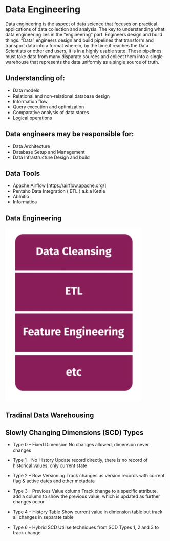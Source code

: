 # Data Engineering
Data engineering is the aspect of data science that focuses on practical applications of data collection and analysis. The key to understanding what data engineering lies in the “engineering” part.  Engineers design and build things. “Data” engineers design and build pipelines that transform and transport data into a format wherein, by the time it reaches the Data Scientists or other end users, it is in a highly usable state.  These pipelines must take data from many disparate sources and collect them into a single warehouse that represents the data uniformly as a single source of truth.

## Understanding of:
- Data models
- Relational and non-relational database design
- Information flow
- Query execution and optimization
- Comparative analysis of data stores
- Logical operations

## Data engineers may be responsible for:
- Data Architecture
- Database Setup and Management
- Data Infrastructure Design and build


## Data Tools
- Apache Airflow [https://airflow.apache.org/]
- Pentaho Data Integration ( ETL ) a.k.a Kettle
- AbInitio 
- Informatica

## Data Engineering
![Data Engineering](https://github.com/ninadgawad/data-engineering/blob/master/Data_Engg.jpg)


## Tradinal Data Warehousing 

## Slowly Changing Dimensions (SCD) Types

- Type 0 – Fixed Dimension
No changes allowed, dimension never changes

- Type 1 – No History
Update record directly, there is no record of historical values, only current state

- Type 2 – Row Versioning
Track changes as version records with current flag & active dates and other metadata

- Type 3 – Previous Value column
Track change to a specific attribute, add a column to show the previous value, which is updated as further changes occur

- Type 4 – History Table
Show current value in dimension table but track all changes in separate table

- Type 6 – Hybrid SCD
Utilise techniques from SCD Types 1, 2 and 3 to track change
